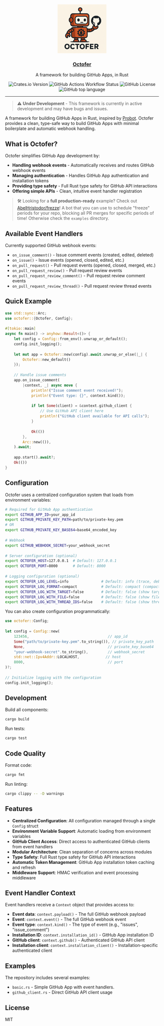 <p align="center">
  <a href="#"><img src="https://github.com/AbelHristodor/octofer/blob/main/.github/assets/logo.PNG?raw=true" width="160" alt="Octofer's logo" /></a>

</p>
<h3 align="center"><a href="#">Octofer</a></h3>
<p align="center">A framework for building GitHub Apps, in Rust </p>
<p align="center">
<img alt="Crates.io Version" src="https://img.shields.io/crates/v/octofer">
<img alt="GitHub Actions Workflow Status" src="https://img.shields.io/github/actions/workflow/status/AbelHristodor/octofer/tests.yaml">
<img alt="GitHub License" src="https://img.shields.io/github/license/AbelHristodor/octofer">
<img alt="GitHub top language" src="https://img.shields.io/github/languages/top/AbelHristodor/octofer">
</p>

---

> ⚠️ **Under Development** - This framework is currently in active development and may have bugs and issues.

A framework for building GitHub Apps in Rust, inspired by [Probot](https://github.com/probot/probot). Octofer provides a clean, type-safe way to build GitHub Apps with minimal boilerplate and automatic webhook handling.

## What is Octofer?

Octofer simplifies GitHub App development by:

- **Handling webhook events** - Automatically receives and routes GitHub webhook events
- **Managing authentication** - Handles GitHub App authentication and installation tokens
- **Providing type safety** - Full Rust type safety for GitHub API interactions
- **Offering simple APIs** - Clean, intuitive event handler registration

> 🛠️ Looking for a **full production-ready** example? Check out [AbelHristodor/frezze](https://github.com/AbelHristodor/frezze)! A bot that you
can use to schedule "freeze" periods for your repo, blocking all PR merges for specific periods of time!
Otherwise check the `examples` directory.

## Available Event Handlers

Currently supported GitHub webhook events:

- `on_issue_comment()` - Issue comment events (created, edited, deleted)
- `on_issue()` - Issue events (opened, closed, edited, etc.)
- `on_pull_request()` - Pull request events (opened, closed, merged, etc.)
- `on_pull_request_review()` - Pull request review events
- `on_pull_request_review_comment()` - Pull request review comment events
- `on_pull_request_review_thread()` - Pull request review thread events

## Quick Example

```rust
use std::sync::Arc;
use octofer::{Octofer, Config};

#[tokio::main]
async fn main() -> anyhow::Result<()> {
    let config = Config::from_env().unwrap_or_default();
    config.init_logging();
    
    let mut app = Octofer::new(config).await.unwrap_or_else(|_| {
        Octofer::new_default()
    });

    // Handle issue comments
    app.on_issue_comment(
        |context, _| async move {
            println!("Issue comment event received!");
            println!("Event type: {}", context.kind());
            
            if let Some(client) = &context.github_client {
                // Use GitHub API client here
                println!("GitHub client available for API calls");
            }
            
            Ok(())
        },
        Arc::new(()),
    ).await;
    
    app.start().await?;
    Ok(())
}
```

## Configuration

Octofer uses a centralized configuration system that loads from environment variables:

```bash
# Required for GitHub App authentication
export GITHUB_APP_ID=your_app_id
export GITHUB_PRIVATE_KEY_PATH=path/to/private-key.pem
# OR
export GITHUB_PRIVATE_KEY_BASE64=base64_encoded_key

# Webhook
export GITHUB_WEBHOOK_SECRET=your_webhook_secret

# Server configuration (optional)
export OCTOFER_HOST=127.0.0.1  # Default: 127.0.0.1
export OCTOFER_PORT=8000       # Default: 8000

# Logging configuration (optional)
export OCTOFER_LOG_LEVEL=info               # Default: info (trace, debug, info, warn, error)
export OCTOFER_LOG_FORMAT=compact           # Default: compact (compact, pretty, json)
export OCTOFER_LOG_WITH_TARGET=false        # Default: false (show target module)
export OCTOFER_LOG_WITH_FILE=false          # Default: false (show file and line info)
export OCTOFER_LOG_WITH_THREAD_IDS=false    # Default: false (show thread IDs)
```

You can also create configuration programmatically:

```rust
use octofer::Config;

let config = Config::new(
    123456,                                    // app_id
    Some("path/to/private-key.pem".to_string()), // private_key_path
    None,                                      // private_key_base64
    "your-webhook-secret".to_string(),         // webhook_secret
    std::net::Ipv4Addr::LOCALHOST,            // host
    8000,                                      // port
)?;

// Initialize logging with the configuration
config.init_logging();
```

## Development

Build all components:

```bash
cargo build
```

Run tests:

```bash
cargo test
```

## Code Quality

Format code:

```bash
cargo fmt
```

Run linting:

```bash
cargo clippy -- -D warnings
```

## Features

- **Centralized Configuration**: All configuration managed through a single `Config` struct
- **Environment Variable Support**: Automatic loading from environment variables
- **GitHub Client Access**: Direct access to authenticated GitHub clients from event handlers
- **Modular Architecture**: Clean separation of concerns across modules
- **Type Safety**: Full Rust type safety for GitHub API interactions
- **Automatic Token Management**: GitHub App installation token caching and refresh
- **Middleware Support**: HMAC verification and event processing middleware

## Event Handler Context

Event handlers receive a `Context` object that provides access to:

- **Event data**: `context.payload()` - The full GitHub webhook payload
- **Event**: `context.event()` - The full GitHub webhook event
- **Event type**: `context.kind()` - The type of event (e.g., "issues", "issue_comment")  
- **Installation ID**: `context.installation_id()` - GitHub App installation ID
- **GitHub client**: `context.github()` - Authenticated GitHub API client
- **Installation client**: `context.installation_client()` - Installation-specific authenticated client

## Examples

The repository includes several examples:

- `basic.rs` - Simple GitHub App with event handlers.
- `github_client.rs` - Direct GitHub API client usage

## License

MIT
